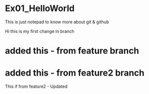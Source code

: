 # Ex01_HelloWorld
This is just notepad to know more about git &amp; github

Hi this is my first change in branch

# added this  - from feature branch

# added this  - from feature2 branch


This if from feature2 - Updated
 
